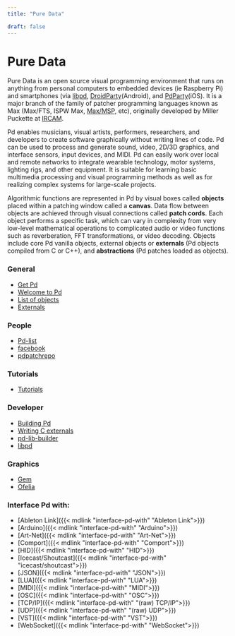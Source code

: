 ```yaml
---
title: "Pure Data"

draft: false
---
```



# Pure Data

Pure Data is an open source visual programming environment that runs on anything from
personal computers to embedded devices (ie Raspberry Pi) and smartphones 
(via [libpd](https://github.com/libpd/libpd), 
[DroidParty](https://droidparty.net/)(Android), and 
[PdParty](http://danomatika.com/code/pdparty)(iOS). 
It is a major branch of the family of patcher programming languages known as
Max (Max/FTS, ISPW Max, [Max/MSP](https://cycling74.com/), etc), originally developed by
Miller Puckette at [IRCAM](http://www.ircam.fr/).

Pd enables musicians, visual artists, performers, researchers, and developers to create 
software graphically without writing lines of code. Pd can be used to process and generate
sound, video, 2D/3D graphics, and interface sensors, input devices, and MIDI. Pd can easily
work over local and remote networks to integrate wearable technology, motor systems, 
lighting rigs, and other equipment. It is suitable for learning basic multimedia processing
and visual programming methods as well as for realizing complex systems for large-scale 
projects.

Algorithmic functions are represented in Pd by visual boxes called **objects** placed within
a patching window called a **canvas**. Data flow between objects are achieved through 
visual connections called **patch cords**. Each object performs a specific task, which can
vary in complexity from very low-level mathematical operations to complicated audio or
video functions such as reverberation, FFT transformations, or video decoding. Objects 
include core Pd vanilla objects, external objects or **externals** (Pd objects compiled 
from C or C++), and **abstractions** (Pd patches loaded as objects).
 

### General

  - [Get Pd](get-pd)
  - [Welcome to Pd](welcome-to-pd)
  - [List of objects](objects)
  - [Externals](externals)

### People

  - [Pd-list](https://lists.puredata.info/listinfo/pd-list)
  - [facebook](https://www.facebook.com/groups/puredata/)
  - [pdpatchrepo](https://forum.pdpatchrepo.info/)

### Tutorials

  - [Tutorials](pd-tutorials)

### Developer

  - [Building Pd](building-pd)
  - [Writing C externals](https://github.com/pure-data/externals-howto)
  - [pd-lib-builder](https://github.com/pure-data/pd-lib-builder)
  - [libpd](https://github.com/libpd/libpd)

### Graphics

  - [Gem](http://gem.iem.at/)
  - [Ofelia](https://github.com/cuinjune/Ofelia)

### Interface Pd with:

  - [Ableton Link]({{< mdlink "interface-pd-with" "Ableton Link">}})
  - [Arduino]({{< mdlink "interface-pd-with" "Arduino">}})
  - [Art-Net]({{< mdlink "interface-pd-with" "Art-Net">}})
  - [Comport]({{< mdlink "interface-pd-with" "Comport">}})
  - [HID]({{< mdlink "interface-pd-with" "HID">}})
  - [Icecast/Shoutcast]({{< mdlink "interface-pd-with" "icecast/shoutcast">}})
  - [JSON]({{< mdlink "interface-pd-with" "JSON">}})
  - [LUA]({{< mdlink "interface-pd-with" "LUA">}})
  - [MIDI]({{< mdlink "interface-pd-with" "MIDI">}})
  - [OSC]({{< mdlink "interface-pd-with" "OSC">}})
  - [TCP/IP]({{< mdlink "interface-pd-with" "(raw) TCP/IP">}})
  - [UDP]({{< mdlink "interface-pd-with" "(raw) UDP">}})
  - [VST]({{< mdlink "interface-pd-with" "VST">}})
  - [WebSocket]({{< mdlink "interface-pd-with" "WebSocket">}})
